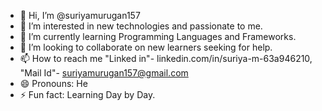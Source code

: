 - 👋 Hi, I’m @suriyamurugan157
- 👀 I’m interested in new technologies and passionate to me.
- 🌱 I’m currently learning Programming Languages and Frameworks.
- 💞️ I’m looking to collaborate on new learners seeking for help.
- 📫 How to reach me "Linked in"- linkedin.com/in/suriya-m-63a946210, "Mail Id"- suriyamurugan157@gmail.com
- 😄 Pronouns: He
- ⚡ Fun fact: Learning Day by Day.

<!---
suriyamurugan157/suriyamurugan157 is a ✨ special ✨ repository because its `README.md` (this file) appears on your GitHub profile.
You can click the Preview link to take a look at your changes.
--->
